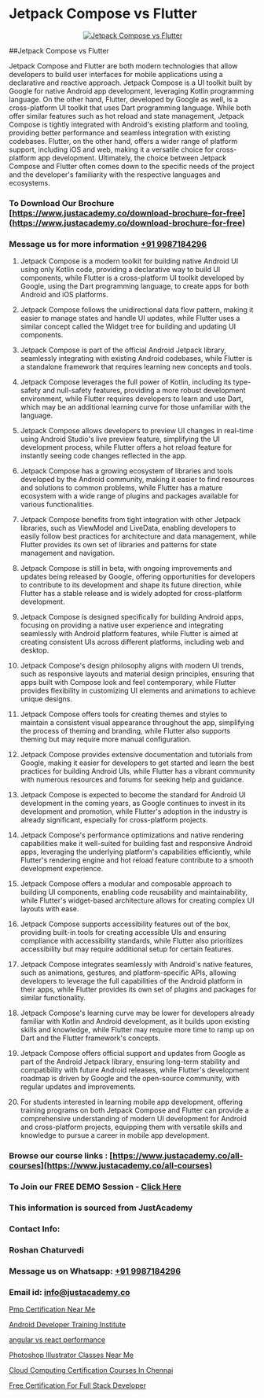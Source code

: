 # Jetpack Compose vs Flutter

<p align="center">
  <a href="https://justacademy.co/course-detail/flutter-training">
    <img src="https://justacademy.co/storage2/course_image/1676635965_course_image.webp" alt="Jetpack Compose vs Flutter">
  </a>
</p>
##Jetpack Compose vs Flutter

Jetpack Compose and Flutter are both modern technologies that allow developers to build user interfaces for mobile applications using a declarative and reactive approach. Jetpack Compose is a UI toolkit built by Google for native Android app development, leveraging Kotlin programming language. On the other hand, Flutter, developed by Google as well, is a cross-platform UI toolkit that uses Dart programming language. While both offer similar features such as hot reload and state management, Jetpack Compose is tightly integrated with Android's existing platform and tooling, providing better performance and seamless integration with existing codebases. Flutter, on the other hand, offers a wider range of platform support, including iOS and web, making it a versatile choice for cross-platform app development. Ultimately, the choice between Jetpack Compose and Flutter often comes down to the specific needs of the project and the developer's familiarity with the respective languages and ecosystems.
### To Download Our Brochure [https://www.justacademy.co/download-brochure-for-free](https://www.justacademy.co/download-brochure-for-free)
### Message us for more information [+91 9987184296](https://api.whatsapp.com/send?phone=919987184296)
1) Jetpack Compose is a modern toolkit for building native Android UI using only Kotlin code, providing a declarative way to build UI components, while Flutter is a cross-platform UI toolkit developed by Google, using the Dart programming language, to create apps for both Android and iOS platforms.

2) Jetpack Compose follows the unidirectional data flow pattern, making it easier to manage states and handle UI updates, while Flutter uses a similar concept called the Widget tree for building and updating UI components.

3) Jetpack Compose is part of the official Android Jetpack library, seamlessly integrating with existing Android codebases, while Flutter is a standalone framework that requires learning new concepts and tools.

4) Jetpack Compose leverages the full power of Kotlin, including its type-safety and null-safety features, providing a more robust development environment, while Flutter requires developers to learn and use Dart, which may be an additional learning curve for those unfamiliar with the language.

5) Jetpack Compose allows developers to preview UI changes in real-time using Android Studio's live preview feature, simplifying the UI development process, while Flutter offers a hot reload feature for instantly seeing code changes reflected in the app.

6) Jetpack Compose has a growing ecosystem of libraries and tools developed by the Android community, making it easier to find resources and solutions to common problems, while Flutter has a mature ecosystem with a wide range of plugins and packages available for various functionalities.

7) Jetpack Compose benefits from tight integration with other Jetpack libraries, such as ViewModel and LiveData, enabling developers to easily follow best practices for architecture and data management, while Flutter provides its own set of libraries and patterns for state management and navigation.

8) Jetpack Compose is still in beta, with ongoing improvements and updates being released by Google, offering opportunities for developers to contribute to its development and shape its future direction, while Flutter has a stable release and is widely adopted for cross-platform development.

9) Jetpack Compose is designed specifically for building Android apps, focusing on providing a native user experience and integrating seamlessly with Android platform features, while Flutter is aimed at creating consistent UIs across different platforms, including web and desktop.

10) Jetpack Compose's design philosophy aligns with modern UI trends, such as responsive layouts and material design principles, ensuring that apps built with Compose look and feel contemporary, while Flutter provides flexibility in customizing UI elements and animations to achieve unique designs.

11) Jetpack Compose offers tools for creating themes and styles to maintain a consistent visual appearance throughout the app, simplifying the process of theming and branding, while Flutter also supports theming but may require more manual configuration.

12) Jetpack Compose provides extensive documentation and tutorials from Google, making it easier for developers to get started and learn the best practices for building Android UIs, while Flutter has a vibrant community with numerous resources and forums for seeking help and guidance.

13) Jetpack Compose is expected to become the standard for Android UI development in the coming years, as Google continues to invest in its development and promotion, while Flutter's adoption in the industry is already significant, especially for cross-platform projects.

14) Jetpack Compose's performance optimizations and native rendering capabilities make it well-suited for building fast and responsive Android apps, leveraging the underlying platform's capabilities efficiently, while Flutter's rendering engine and hot reload feature contribute to a smooth development experience.

15) Jetpack Compose offers a modular and composable approach to building UI components, enabling code reusability and maintainability, while Flutter's widget-based architecture allows for creating complex UI layouts with ease.

16) Jetpack Compose supports accessibility features out of the box, providing built-in tools for creating accessible UIs and ensuring compliance with accessibility standards, while Flutter also prioritizes accessibility but may require additional setup for certain features.

17) Jetpack Compose integrates seamlessly with Android's native features, such as animations, gestures, and platform-specific APIs, allowing developers to leverage the full capabilities of the Android platform in their apps, while Flutter provides its own set of plugins and packages for similar functionality.

18) Jetpack Compose's learning curve may be lower for developers already familiar with Kotlin and Android development, as it builds upon existing skills and knowledge, while Flutter may require more time to ramp up on Dart and the Flutter framework's concepts.

19) Jetpack Compose offers official support and updates from Google as part of the Android Jetpack library, ensuring long-term stability and compatibility with future Android releases, while Flutter's development roadmap is driven by Google and the open-source community, with regular updates and improvements.

20) For students interested in learning mobile app development, offering training programs on both Jetpack Compose and Flutter can provide a comprehensive understanding of modern UI development for Android and cross-platform projects, equipping them with versatile skills and knowledge to pursue a career in mobile app development.

### Browse our course links : [https://www.justacademy.co/all-courses](https://www.justacademy.co/all-courses) 
### To Join our FREE DEMO Session - [Click Here](https://www.justacademy.co/register-for-course-demo)


### This information is sourced from JustAcademy
### Contact Info:
### Roshan Chaturvedi
### Message us on Whatsapp: [+91 9987184296](https://api.whatsapp.com/send?phone=919987184296)
### Email id: [info@justacademy.co](mailto:info@justacademy.co)
                
[Pmp Certification Near Me](https://www.linkedin.com/pulse/pmp-certification-near-me-justacademy-pune-civbc?trackingId=Sae%2BBl4xpAdDqCYgaYFNRg%3D%3D&lipi=urn%3Ali%3Apage%3Ad_flagship3_company_admin%3BGzpHiwsYRr22lJjP82PYtA%3D%3D)

[Android Developer Training Institute](https://www.linkedin.com/pulse/android-developer-training-institute-justacademy-sunnyvale-go4mf/)

[angular vs react performance](https://medium.com/@roneet705/angular-vs-react-performance-39a4728d901d)

[Photoshop Illustrator Classes Near Me](https://medium.com/@mistersumit961/photoshop-illustrator-classes-near-me-e55b39eeff1c)

[Cloud Computing Certification Courses In Chennai](https://justacademyin.github.io/justacademy/cloud-computing-certification-courses-in-chennai)

[Free Certification For Full Stack Developer](https://justacademyin.github.io/Articles/Free-Certification-For-Full-Stack-Developer)

